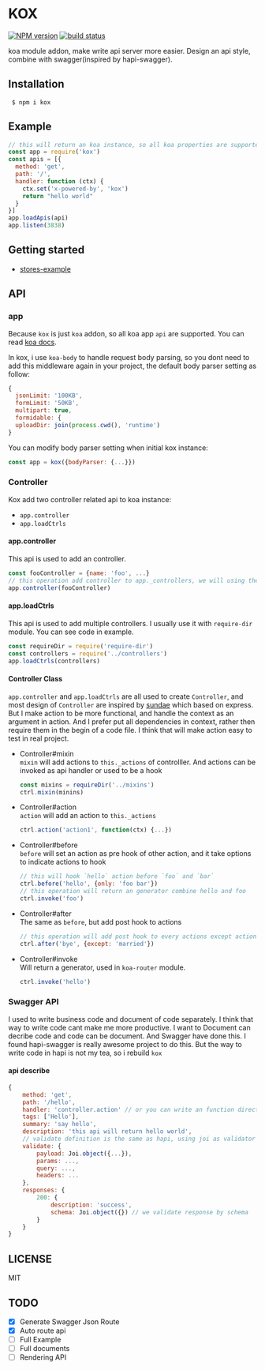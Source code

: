 # KOX

[![NPM version][npm-image]][npm-url]
[![build status][travis-image]][travis-url]

koa module addon, make write api server more easier. Design an api style, combine with swagger(inspired by hapi-swagger).

## Installation

```
 $ npm i kox
```

## Example


```js
// this will return an koa instance, so all koa properties are supported by kox.
const app = require('kox')
const apis = [{
  method: 'get',
  path: '/',
  handler: function (ctx) {
    ctx.set('x-powered-by', 'kox')
    return "hello world"
  }
}]
app.loadApis(api)
app.listen(3838)
```

## Getting started
- [stores-example](https://github.com/sunfuze/kox/blob/master/example/README.md)

## API

### app
Because `kox` is just `koa` addon, so all koa app `api` are supported.
You can read [koa docs](https://github.com/koajs/koa/blob/master/docs/api/index.md).

In kox, i use `koa-body` to handle request body parsing, so you dont need to add this middleware again in your project, the default body parser setting as follow:  

```js
{
  jsonLimit: '100KB',
  formLimit: '50KB',
  multipart: true,
  formidable: {
  uploadDir: join(process.cwd(), 'runtime')
}
```

You can modify body parser setting when initial kox instance:

```js
const app = kox({bodyParser: {...}})
```

### Controller
Kox add two controller related api to koa instance:  
- `app.controller`
- `app.loadCtrls`



#### app.controller
This api is used to add an controller.

```js
const fooController = {name: 'foo', ...}
// this operation add controller to app._controllers, we will using these controllers in api definitions.
app.controller(fooController)
```

#### app.loadCtrls
This api is used to add multiple controllers. I usually use it with `require-dir` module. You can see code in example.

```js
const requireDir = require('require-dir')
const controllers = require('../controllers')
app.loadCtrls(controllers)
```

#### Controller Class
`app.controller` and `app.loadCtrls` are all used to create `Controller`, and most design of
`Controller` are inspired by [sundae](https://github.com/sailxjx/sundae) which based on express. But I make action to be more functional, and handle the context as an argument in action. And I prefer put all dependencies in context, rather then require them in the begin of a code file. I think that will make action easy to test in real project.

- Controller#mixin  
`mixin` will add actions to `this._actions` of controlller. And actions can be invoked as api handler or used to be a hook  

  ```js
  const mixins = requireDir('../mixins')
  ctrl.mixin(minins)
  ```  
- Controller#action  
`action` will add an action to `this._actions`  
  
  ```js
  ctrl.action('action1', function(ctx) {...})
  ```  
- Controller#before  
`before` will set an action as pre hook of other action, and it take options to indicate actions to hook  

  ```js  
  // this will hook `hello` action before `foo` and `bar`
  ctrl.before('hello', {only: 'foo bar'})
  // this operation will return an generator combine hello and foo
  ctrl.invoke('foo') 
  ```
  
- Controller#after  
The same as `before`, but add post hook to actions  
  
  ```js
  // this operation will add post hook to every actions except action named married
  ctrl.after('bye', {except: 'married'})
  
  ```
  
- Controller#invoke  
Will return a generator, used in `koa-router` module.  
  
  ```js
  ctrl.invoke('hello')
  ```

### Swagger API
I used to write business code and document of code separately. I think that way to write code cant make me more productive. I want to Document can decribe code and code can be document. And Swagger have done this. I found hapi-swagger is really awesome project to do this. But the way to write code in hapi is not my tea, so i rebuild `kox`

#### api describe  
```js
{
	method: 'get',
	path: '/hello',
	handler: 'controller.action' // or you can write an function directly
	tags: ['Hello'],
	summary: 'say hello',
	description: 'this api will return hello world',
	// validate definition is the same as hapi, using joi as validator
	validate: {
		payload: Joi.object({...}),
		params: ...,
		query: ...,
		headers: ...
	},
	responses: {
		200: {
			description: 'success',
			schema: Joi.object({}) // we validate response by schema
		}
	}
}
```

## LICENSE

MIT

## TODO
* [x] Generate Swagger Json Route
* [x] Auto route api
* [ ] Full Example
* [ ] Full documents
* [ ] Rendering API

[npm-image]: https://img.shields.io/npm/v/kox.svg?style=flat-square
[npm-url]: https://www.npmjs.com/package/kox
[travis-image]: https://img.shields.io/travis/sunfuze/kox/master.svg?style=flat-square
[travis-url]: https://travis-ci.org/sunfuze/kox
